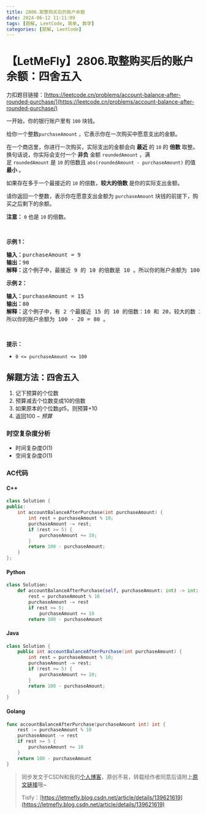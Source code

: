 ```yaml
---
title: 2806.取整购买后的账户余额
date: 2024-06-12 11:11:09
tags: [题解, LeetCode, 简单, 数学]
categories: [题解, LeetCode]
---
```


# 【LetMeFly】2806.取整购买后的账户余额：四舍五入

力扣题目链接：[https://leetcode.cn/problems/account-balance-after-rounded-purchase/](https://leetcode.cn/problems/account-balance-after-rounded-purchase/)

<p>一开始，你的银行账户里有&nbsp;<code>100</code>&nbsp;块钱。</p>

<p>给你一个整数<code>purchaseAmount</code>&nbsp;，它表示你在一次购买中愿意支出的金额。</p>

<p>在一个商店里，你进行一次购买，实际支出的金额会向 <strong>最近</strong>&nbsp;的&nbsp;<code>10</code>&nbsp;的 <strong>倍数</strong>&nbsp;取整。换句话说，你实际会支付一个&nbsp;<strong>非负</strong>&nbsp;金额&nbsp;<code>roundedAmount</code>&nbsp;，满足&nbsp;<code>roundedAmount</code>&nbsp;是&nbsp;<code>10</code>&nbsp;的倍数且&nbsp;<code>abs(roundedAmount - purchaseAmount)</code>&nbsp;的值 <strong>最小</strong>&nbsp;。</p>

<p>如果存在多于一个最接近的 <code>10</code>&nbsp;的倍数，<strong>较大的倍数</strong>&nbsp;是你的实际支出金额。</p>

<p>请你返回一个整数，表示你在愿意支出金额为<em>&nbsp;</em><code>purchaseAmount</code><em>&nbsp;</em>块钱的前提下，购买之后剩下的余额。</p>

<p><strong>注意：</strong> <code>0</code>&nbsp;也是&nbsp;<code>10</code>&nbsp;的倍数。</p>

<p>&nbsp;</p>

<p><strong>示例 1：</strong></p>

<pre><b>输入：</b>purchaseAmount = 9
<b>输出：</b>90
<b>解释：</b>这个例子中，最接近 9 的 10 的倍数是 10 。所以你的账户余额为 100 - 10 = 90 。
</pre>

<p><strong>示例 2：</strong></p>

<pre><b>输入：</b>purchaseAmount = 15
<b>输出：</b>80
<b>解释：</b>这个例子中，有 2 个最接近 15 的 10 的倍数：10 和 20，较大的数 20 是你的实际开销。
所以你的账户余额为 100 - 20 = 80 。
</pre>

<p>&nbsp;</p>

<p><strong>提示：</strong></p>

<ul>
	<li><code>0 &lt;= purchaseAmount &lt;= 100</code></li>
</ul>


    
## 解题方法：四舍五入

1. 记下预算的个位数
2. 预算减去个位数变成10的倍数
3. 如果原本的个位数$gt 5$，则预算$+10$
4. 返回$100-预算$

### 时空复杂度分析

+ 时间复杂度$O(1)$
+ 空间复杂度$O(1)$

### AC代码

#### C++

```cpp
class Solution {
public:
    int accountBalanceAfterPurchase(int purchaseAmount) {
        int rest = purchaseAmount % 10;
        purchaseAmount -= rest;
        if (rest >= 5) {
            purchaseAmount += 10;
        }
        return 100 - purchaseAmount;
    }
};
```

#### Python

```python
class Solution:
    def accountBalanceAfterPurchase(self, purchaseAmount: int) -> int:
        rest = purchaseAmount % 10
        purchaseAmount -= rest
        if rest >= 5:
            purchaseAmount += 10
        return 100 - purchaseAmount
```

#### Java

```java
class Solution {
    public int accountBalanceAfterPurchase(int purchaseAmount) {
        int rest = purchaseAmount % 10;
        purchaseAmount -= rest;
        if (rest >= 5) {
            purchaseAmount += 10;
        }
        return 100 - purchaseAmount;
    }
}
```

#### Golang

```go
func accountBalanceAfterPurchase(purchaseAmount int) int {
    rest := purchaseAmount % 10
    purchaseAmount -= rest
    if rest >= 5 {
        purchaseAmount += 10
    }
    return 100 - purchaseAmount
}
```

> 同步发文于CSDN和我的[个人博客](https://blog.letmefly.xyz/)，原创不易，转载经作者同意后请附上[原文链接](https://blog.letmefly.xyz/2024/06/12/LeetCode%202806.%E5%8F%96%E6%95%B4%E8%B4%AD%E4%B9%B0%E5%90%8E%E7%9A%84%E8%B4%A6%E6%88%B7%E4%BD%99%E9%A2%9D/)哦~
>
> Tisfy：[https://letmefly.blog.csdn.net/article/details/139621619](https://letmefly.blog.csdn.net/article/details/139621619)
